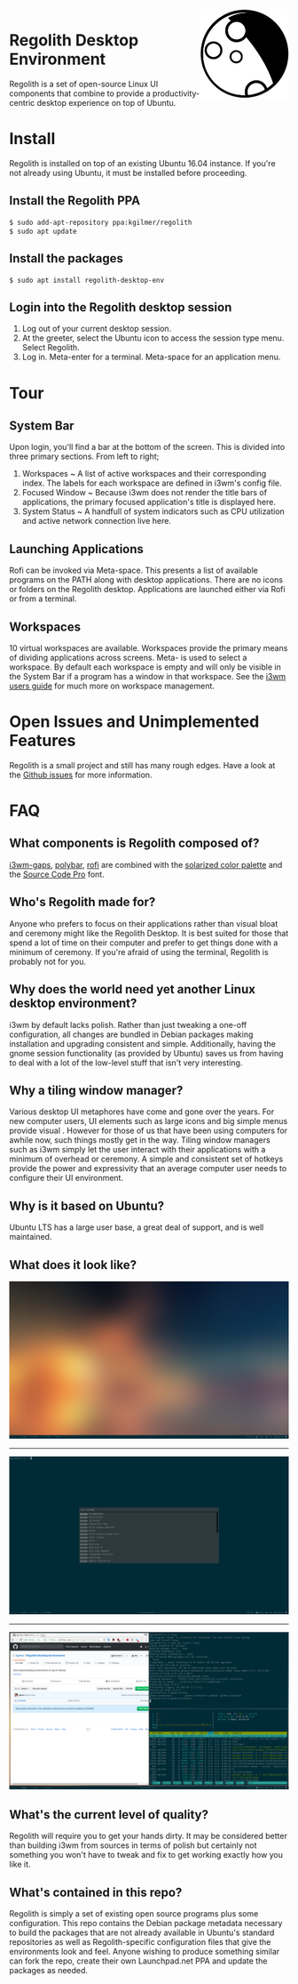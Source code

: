 <img align="right" width="160" height="160" title="Regolith Logo" src="./assets/logo-icon.png">

# Regolith Desktop Environment

Regolith is a set of open-source Linux UI components that combine to provide a productivity-centric desktop experience on top of Ubuntu.  

# Install

Regolith is installed on top of an existing Ubuntu 16.04 instance.  If you're not already using Ubuntu, it must be installed before proceeding.

## Install the Regolith PPA

```
$ sudo add-apt-repository ppa:kgilmer/regolith
$ sudo apt update
```

## Install the packages

```
$ sudo apt install regolith-desktop-env
```

## Login into the Regolith desktop session

1. Log out of your current desktop session.
2. At the greeter, select the Ubuntu icon to access the session type menu.  Select Regolith.
3. Log in.  Meta-enter for a terminal.  Meta-space for an application menu.

# Tour

## System Bar

Upon login, you'll find a bar at the bottom of the screen.  This is divided into three primary sections.  From left to right;

1. Workspaces ~ A list of active workspaces and their corresponding index.  The labels for each workspace are defined in i3wm's config file.
2. Focused Window ~ Because i3wm does not render the title bars of applications, the primary focused application's title is displayed here.
3. System Status ~ A handfull of system indicators such as CPU utilization and active network connection live here.

## Launching Applications

Rofi can be invoked via Meta-space.  This presents a list of available programs on the PATH along with desktop applications.  There are no icons or folders on the Regolith desktop.  Applications are launched either via Rofi or from a terminal.

## Workspaces

10 virtual workspaces are available.  Workspaces provide the primary means of dividing applications across screens.  Meta-<number key> is used to select a workspace.  By default each workspace is empty and will only be visible in the System Bar if a program has a window in that workspace.  See the [i3wm users guide](https://i3wm.org/docs/userguide.html#_using_i3) for much more on workspace management.

# Open Issues and Unimplemented Features

Regolith is a small project and still has many rough edges.  Have a look at the [Github issues](https://github.com/kgilmer/Regolith-Desktop-Environment/issues) for more information.

# FAQ

## What components is Regolith composed of?

[i3wm-gaps](https://github.com/Airblader/i3), [polybar](https://github.com/jaagr/polybar), [rofi](https://github.com/DaveDavenport/rofi) are combined with the [solarized color palette](http://ethanschoonover.com/solarized) and the [Source Code Pro](https://github.com/adobe-fonts/source-code-pro) font.

## Who's Regolith made for?

Anyone who prefers to focus on their applications rather than visual bloat and ceremony might like the Regolith Desktop.  It is best suited for those that spend a lot of time on their computer and prefer to get things done with a minimum of ceremony.  If you're afraid of using the terminal, Regolith is probably not for you.

## Why does the world need yet another Linux desktop environment?

i3wm by default lacks polish.  Rather than just tweaking a one-off configuration, all changes are bundled in Debian packages making installation and upgrading consistent and simple.  Additionally, having the gnome session functionality (as provided by Ubuntu) saves us from having to deal with a lot of the low-level stuff that isn't very interesting.

## Why a tiling window manager?

Various desktop UI metaphores have come and gone over the years.  For new computer users, UI elements such as large icons and big simple menus provide visual .  However for those of us that have been using computers for awhile now, such things mostly get in the way.  Tiling window managers such as i3wm simply let the user interact with their applications with a minimum of overhead or ceremony.  A simple and consistent set of hotkeys provide the power and expressivity that an average computer user needs to configure their UI environment.

## Why is it based on Ubuntu?

Ubuntu LTS has a large user base, a great deal of support, and is well maintained.

## What does it look like?

![After login](assets/screenshot-startup.png?raw=true "After login.")

---

![A terminal and the app launcher](assets/screenshot-term-rofi.png?raw=true "A single terminal (stterm) and the app launcher.")

---

![Chrome and some terminals](assets/screenshot-browser-2-terms.png?raw=true "A Chrome browser, htop, and a stterm session.")

## What's the current level of quality?

Regolith will require you to get your hands dirty.  It may be considered better than building i3wm from sources in terms of polish but certainly not something you won't have to tweak and fix to get working exactly how you like it. 

## What's contained in this repo?

Regolith is simply a set of existing open source programs plus some configuration.  This repo contains the Debian package metadata necessary to build the packages that are not already available in Ubuntu's standard repositories as well as Regolith-specific configuration files that give the environments look and feel.  Anyone wishing to produce something similar can fork the repo, create their own Launchpad.net PPA and update the packages as needed.
